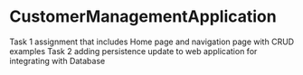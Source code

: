 # CustomerManagementApplication
Task 1 assignment that includes Home page and navigation page with CRUD examples
Task 2 adding persistence update to web application for integrating with Database
